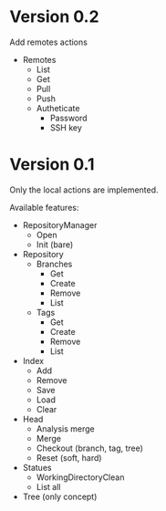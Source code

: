 # Version 0.2

Add remotes actions

- Remotes
  - List
  - Get
  - Pull
  - Push
  - Autheticate
    - Password
    - SSH key

# Version 0.1

Only the local actions are implemented.

Available features:
- RepositoryManager
  - Open
  - Init (bare)
- Repository
  - Branches
    - Get
    - Create
    - Remove
    - List
  - Tags
    - Get
    - Create
    - Remove
    - List
 - Index
    - Add
    - Remove
    - Save
    - Load
    - Clear
 - Head
    - Analysis merge
    - Merge
    - Checkout (branch, tag, tree)
    - Reset (soft, hard)
 - Statues
    - WorkingDirectoryClean
    - List all
 - Tree (only concept)
